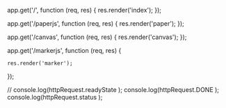 
app.get('/', function (req, res) {
    res.render('index');
});




app.get('/paperjs', function (req, res) {
    res.render('paper');
});


app.get('/canvas', function (req, res) {
    res.render('canvas');
});


app.get('/markerjs', function (req, res) {
   
    res.render('marker');
});

//    console.log(httpRequest.readyState );
console.log(httpRequest.DONE ); 
console.log(httpRequest.status ); 